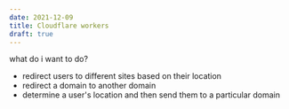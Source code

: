 ```yaml
---
date: 2021-12-09
title: Cloudflare workers
draft: true
---
```


what do i want to do?

- redirect users to different sites based on their location
- redirect a domain to another domain
- determine a user's location and then send them to a particular domain
